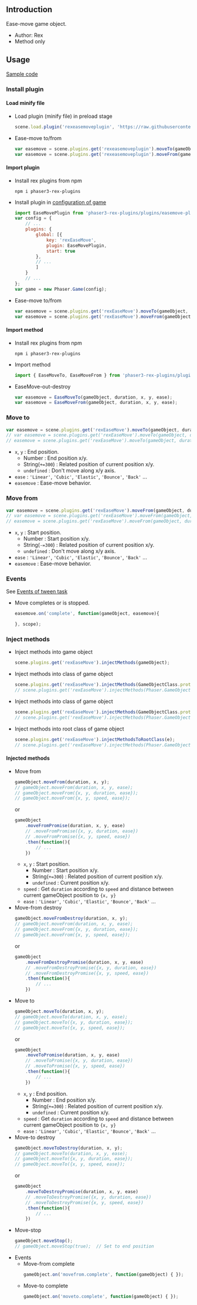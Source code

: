 ## Introduction

Ease-move game object.

- Author: Rex
- Method only

## Usage

[Sample code](https://github.com/rexrainbow/phaser3-rex-notes/blob/master/examples/easemove/)

### Install plugin

#### Load minify file

- Load plugin (minify file) in preload stage
    ```javascript
    scene.load.plugin('rexeasemoveplugin', 'https://raw.githubusercontent.com/rexrainbow/phaser3-rex-notes/master/dist/rexeasemoveplugin.min.js', true);
    ```
- Ease-move to/from
    ```javascript
    var easemove = scene.plugins.get('rexeasemoveplugin').moveTo(gameObject, duration, x, y, ease);
    var easemove = scene.plugins.get('rexeasemoveplugin').moveFrom(gameObject, duration, x, y, ease);
    ```

#### Import plugin

- Install rex plugins from npm
    ```
    npm i phaser3-rex-plugins
    ```
- Install plugin in [configuration of game](game.md#configuration)
    ```javascript
    import EaseMovePlugin from 'phaser3-rex-plugins/plugins/easemove-plugin.js';
    var config = {
        // ...
        plugins: {
            global: [{
                key: 'rexEaseMove',
                plugin: EaseMovePlugin,
                start: true
            },
            // ...
            ]
        }
        // ...
    };
    var game = new Phaser.Game(config);
    ```
- Ease-move to/from
    ```javascript
    var easemove = scene.plugins.get('rexEaseMove').moveTo(gameObject, duration, x, y, ease);
    var easemove = scene.plugins.get('rexEaseMove').moveFrom(gameObject, duration, x, y, ease);
    ```

#### Import method

- Install rex plugins from npm
    ```
    npm i phaser3-rex-plugins
    ```
- Import method
    ```javascript
    import { EaseMoveTo, EaseMoveFrom } from 'phaser3-rex-plugins/plugins/easemove.js';
    ```
- EaseMove-out-destroy
    ```javascript
    var easemove = EaseMoveTo(gameObject, duration, x, y, ease);
    var easemove = EaseMoveFrom(gameObject, duration, x, y, ease);
    ```

### Move to

```javascript
var easemove = scene.plugins.get('rexEaseMove').moveTo(gameObject, duration, x, y);
// var easemove = scene.plugins.get('rexEaseMove').moveTo(gameObject, duration, x, y, ease);
// easemove = scene.plugins.get('rexEaseMove').moveTo(gameObject, duration, x, y, ease, easemove);
```

- `x`, `y` : End position.
    - Number : End position x/y.
    - String(`+=300`) : Related position of current position x/y.
    - `undefined` : Don't move along x/y axis.
- `ease` : `'Linear'`, `'Cubic'`, `'Elastic'`, `'Bounce'`, `'Back'` ...
- `easemove` : Ease-move behavior.

### Move from

```javascript
var easemove = scene.plugins.get('rexEaseMove').moveFrom(gameObject, duration, x, y);
// var easemove = scene.plugins.get('rexEaseMove').moveFrom(gameObject, duration, x, y, ease);
// easemove = scene.plugins.get('rexEaseMove').moveFrom(gameObject, duration, x, y, ease, easemove);
```

- `x`, `y` : Start position.
    - Number : Start position x/y.
    - String(`-=300`) : Related position of current position x/y.
    - `undefined` : Don't move along x/y axis.
- `ease` : `'Linear'`, `'Cubic'`, `'Elastic'`, `'Bounce'`, `'Back'` ...
- `easemove` : Ease-move behavior.

### Events

See [Events of tween task](tween.md#events)

- Move completes or is stopped.
    ```javascript
    easemove.on('complete', function(gameObject, easemove){

    }, scope);
    ```

### Inject methods

- Inject methods into game object
    ```javascript
    scene.plugins.get('rexEaseMove').injectMethods(gameObject);
    ```
- Inject methods into class of game object
    ```javascript
    scene.plugins.get('rexEaseMove').injectMethods(GameObjectClass.prototype);
    // scene.plugins.get('rexEaseMove').injectMethods(Phaser.GameObjects.Sprite.prototype);
    ```
- Inject methods into class of game object
    ```javascript
    scene.plugins.get('rexEaseMove').injectMethods(GameObjectClass.prototype);
    // scene.plugins.get('rexEaseMove').injectMethods(Phaser.GameObjects.Sprite.prototype);
    ```
- Inject methods into root class of game object
    ```javascript
    scene.plugins.get('rexEaseMove').injectMethodsToRootClass(e);
    // scene.plugins.get('rexEaseMove').injectMethods(Phaser.GameObjects.GameObject.prototype);
    ```

#### Injected methods

- Move from
    ```javascript
    gameObject.moveFrom(duration, x, y);
    // gameObject.moveFrom(duration, x, y, ease);
    // gameObject.moveFrom({x, y, duration, ease});
    // gameObject.moveFrom({x, y, speed, ease});
    ```
    or
    ```javascript
    gameObject
        .moveFromPromise(duration, x, y, ease)
        // .moveFromPromise({x, y, duration, ease})
        // .moveFromPromise({x, y, speed, ease})
        .then(function(){
            // ...
        })    
    ```    
    - `x`, `y` : Start position.
        - Number : Start position x/y.
        - String(`+=300`) : Related position of current position x/y.
        - `undefined` : Current position x/y.
    - `speed` : Get `duration` according to `speed` and distance between current gameObject position to `{x, y}`
    - `ease` : `'Linear'`, `'Cubic'`, `'Elastic'`, `'Bounce'`, `'Back'` ...
- Move-from destroy
    ```javascript
    gameObject.moveFromDestroy(duration, x, y);
    // gameObject.moveFrom(duration, x, y, ease);
    // gameObject.moveFrom({x, y, duration, ease});
    // gameObject.moveFrom({x, y, speed, ease});
    ```
    or
    ```javascript
    gameObject
        .moveFromDestroyPromise(duration, x, y, ease)
        // .moveFromDestroyPromise({x, y, duration, ease})
        // .moveFromDestroyPromise({x, y, speed, ease})
        .then(function(){
            // ...
        })    
    ```
- Move to
    ```javascript
    gameObject.moveTo(duration, x, y);
    // gameObject.moveTo(duration, x, y, ease);
    // gameObject.moveTo({x, y, duration, ease});
    // gameObject.moveTo({x, y, speed, ease});
    ```
    or
    ```javascript
    gameObject
        .moveToPromise(duration, x, y, ease)
        // .moveToPromise({x, y, duration, ease})
        // .moveToPromise({x, y, speed, ease})
        .then(function(){
            // ...
        })    
    ```
    - `x`, `y` : End position.
        - Number : End position x/y.
        - String(`+=300`) : Related position of current position x/y.
        - `undefined` : Current position x/y.
    - `speed` : Get `duration` according to `speed` and distance between current gameObject position to `{x, y}`
    - `ease` : `'Linear'`, `'Cubic'`, `'Elastic'`, `'Bounce'`, `'Back'` ...
- Move-to destroy
    ```javascript
    gameObject.moveToDestroy(duration, x, y);
    // gameObject.moveTo(duration, x, y, ease);
    // gameObject.moveTo({x, y, duration, ease});
    // gameObject.moveTo({x, y, speed, ease});
    ```
    or
    ```javascript
    gameObject
        .moveToDestroyPromise(duration, x, y, ease)
        // .moveToDestroyPromise({x, y, duration, ease})
        // .moveToDestroyPromise({x, y, speed, ease})
        .then(function(){
            // ...
        })    
    ```
- Move-stop
    ```javascript
    gameObject.moveStop();
    // gameObject.moveStop(true);  // Set to end position
    ```
- Events
    - Move-from complete
        ```javascript
        gameObject.on('movefrom.complete', function(gameObject) { });
        ```
    - Move-to complete
        ```javascript
        gameObject.on('moveto.complete', function(gameObject) { });
        ```

